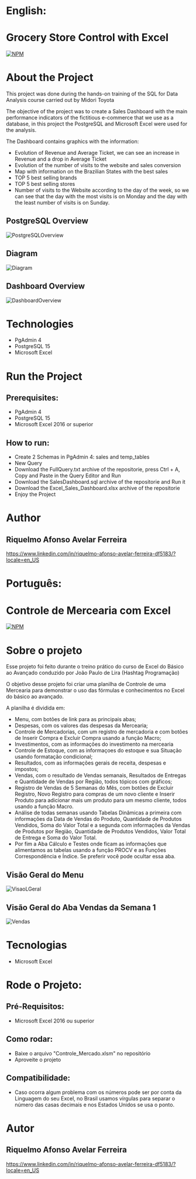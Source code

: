# English:
# Grocery Store Control with Excel
[![NPM](https://img.shields.io/npm/l/react)](https://github.com/RiquelmoFerreira/Grocery_Store_Control_Excel/blob/main/License)

# About the Project

This project was done during the hands-on training of the SQL for Data Analysis course carried out by Midori Toyota

The objective of the project was to create a Sales Dashboard with the main performance indicators of the fictitious e-commerce that we use as a database, in this project the PostgreSQL and Microsoft Excel were used for the analysis.

The Dashboard contains graphics with the information:
- Evolution of Revenue and Average Ticket, we can see an increase in Revenue and a drop in Average Ticket
- Evolution of the number of visits to the website and sales conversion
- Map with information on the Brazilian States with the best sales
- TOP 5 best selling brands
- TOP 5 best selling stores
- Number of visits to the Website according to the day of the week, so we can see that the day with the most visits is on Monday and the day with the least number of visits is on Sunday.

## PostgreSQL Overview
![PostgreSQLOverview](https://github.com/RiquelmoFerreira/Excel_PostgreSQL_Sales_Dashboard/blob/main/Imagem.png)

## Diagram
![Diagram](https://github.com/RiquelmoFerreira/Excel_PostgreSQL_Customer_Profile/blob/main/Diagram.PNG)

## Dashboard Overview
![DashboardOverview](https://github.com/RiquelmoFerreira/Excel_PostgreSQL_Sales_Dashboard/blob/main/Imagem2.png)

# Technologies

- PgAdmin 4
- PostgreSQL 15
- Microsoft Excel

# Run the Project
## Prerequisites:
- PgAdmin 4
- PostgreSQL 15
- Microsoft Excel 2016 or superior

## How to run:
- Create 2 Schemas in PgAdmin 4: sales and temp_tables
- New Query
- Download the FullQuery.txt archive of the repositorie, press Ctrl + A, Copy and Paste in the Query Editor and Run
- Download the SalesDashboard.sql archive of the repositorie and Run it
- Download the Excel_Sales_Dashboard.xlsx archive of the repositorie
- Enjoy the Project


# Author
## Riquelmo Afonso Avelar Ferreira

https://www.linkedin.com/in/riquelmo-afonso-avelar-ferreira-df5183/?locale=en_US
#
# Português:
# Controle de Mercearia com Excel
[![NPM](https://img.shields.io/npm/l/react)](https://github.com/RiquelmoFerreira/Grocery_Store_Control_Excel/blob/main/License)

# Sobre o projeto

Esse projeto foi feito durante o treino prático do curso de Excel do Básico ao Avançado conduzido por João Paulo de Lira (Hashtag Programação)

O objetivo desse projeto foi criar uma planilha de Controle de uma Mercearia para demonstrar o uso das fórmulas e conhecimentos no Excel do básico ao avançado.

A planilha é dividida em:
- Menu, com botões de link para as principais abas;
- Despesas, com os valores das despesas da Mercearia;
- Controle de Mercadorias, com um registro de mercadoria e com botões de Inserir Compra e Excluir Compra usando a função Macro;
- Investimentos, com as informações do investimento na mercearia
- Controle de Estoque, com as informaçoes do estoque e sua Situação usando formatação condicional;
- Resultados, com as informações gerais de receita, despesas e impostos;
- Vendas, com o resultado de Vendas semanais, Resultados de Entregas e Quantidade de Vendas por Região, todos tópicos com gráficos;
- Registro de Vendas de 5 Semanas do Mês, com botões de Excluir Registro, Novo Registro para compras de um novo cliente e Inserir Produto para adicionar mais um produto para um mesmo cliente, todos usando a função Macro.
- Análise de todas semanas usando Tabelas Dinâmicas a primeira com informações da Data de Vendas do Produto, Quantidade de Produtos Vendidos, Soma do Valor Total e a segunda com informações da Vendas de Produtos por Região, Quantidade de Produtos Vendidos, Valor Total de Entrega e Soma do Valor Total.
- Por fim a Aba Cálculo e Testes onde ficam as informações que alimentamos as tabelas usando a função PROCV e as Funções Correspondência e Índice. Se preferir você pode ocultar essa aba.

## Visão Geral do Menu
![VisaoLGeral](https://github.com/RiquelmoFerreira/Grocery_Store_Control_Excel/blob/main/Menu1.png)

## Visão Geral do Aba Vendas da Semana 1
![Vendas](https://github.com/RiquelmoFerreira/Grocery_Store_Control_Excel/blob/main/Vendas.png)

# Tecnologias
- Microsoft Excel

# Rode o Projeto:
## Pré-Requisitos:
- Microsoft Excel 2016 ou superior

## Como rodar:
- Baixe o arquivo "Controle_Mercado.xlsm" no repositório
- Aproveite o projeto

## Compatibilidade:
- Caso ocorra algum problema com os números pode ser por conta da Linguagem do seu Excel, no Brasil usamos vírgulas para separar o número das casas decimais e nos Estados Unidos se usa o ponto.

# Autor
## Riquelmo Afonso Avelar Ferreira

https://www.linkedin.com/in/riquelmo-afonso-avelar-ferreira-df5183/?locale=en_US


